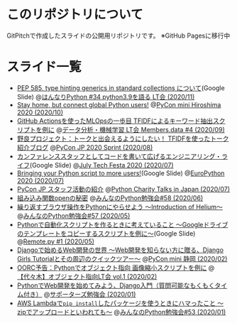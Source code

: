 # このリポジトリについて
GitPitchで作成したスライドの公開用リポジトリです。 ※GitHub Pagesに移行中

# スライド一覧

- [PEP 585, type hinting generics in standard collections について](https://docs.google.com/presentation/d/1KJlSSS-ZDByqqg_HO0_EFGbXCBqR8OMzzWwz8xvGQkU/edit?usp=sharing)(Google Slide) @[はんなりPython #34 python3.9を語る LT会 (2020/11)](https://hannari-python.connpass.com/event/191566/)
- [Stay home, but connect global Python users!](https://ftnext.github.io/2020_slides/pyconhiro_Oct_connect_global/slide.html) @[PyCon mini Hiroshima 2020 (2020/10)](https://hiroshima.pycon.jp/2020/)
- [GitHub Actionsを使ったMLOpsの一歩目 TFIDFによるキーワード抽出スクリプトを例に](https://ftnext.github.io/2020_slides/memdata_Sep_actions_mlops_first/slide.html) @[データ分析・機械学習 LT会 Members.data #4 (2020/09)](https://dataadventure.connpass.com/event/185016/)
- [野良プロジェクト：トークと出会えるようにしたい！ TFIDFを使ったトーク紹介ブログ](https://ftnext.github.io/2020_slides/pyconjp_Aug_sprint_talk_tfidf/slide.html) @[PyCon JP 2020 Sprint (2020/08)](https://pyconjp.connpass.com/event/183507/)
- [カンファレンススタッフとしてコードを書いて広げるエンジニアリング・ライフ](https://docs.google.com/presentation/d/1ATNL1J5OtCW3ay3rs8kynULl0cJ6bKJje654XvI8BuM/edit?usp=sharing)(Google Slide) @[July Tech Festa 2020 (2020/07)](https://techfesta.connpass.com/event/175611/)
- [Bringing your Python script to more users!](https://docs.google.com/presentation/d/1suCR74htBu-8m-JNKsafXMNkV63-LsXlp_PGJXZy9Xw/edit?usp=sharing)(Google Slide) @[EuroPython 2020 (2020/07)](https://ep2020.europython.eu/)
- [PyCon JP スタッフ活動の紹介](https://ftnext.github.io/2020_slides/pycharity_Jul_pyconjp_staff/slide.html) @[Python Charity Talks in Japan (2020/07)](https://pyconjp.connpass.com/event/177586/)
- [組み込み関数openの秘密](https://gitpitch.com/ftnext/2020_slides/master?p=stapy_Jun_builtins_open) @[みんなのPython勉強会#58 (2020/06)](https://startpython.connpass.com/event/175451/)
- [繰り返すブラウザ操作をPythonにやらせよう 〜Introduction of Helium〜](https://gitpitch.com/ftnext/2020_slides/master?p=stapy_May_helium_auto_browser) @[みんなのPython勉強会#57 (2020/05)](https://startpython.connpass.com/event/163366/)
- [Pythonで自動化スクリプトを作るときに考えていること 〜Googleドライブのテンプレートをコピーするスクリプトを例に〜](https://docs.google.com/presentation/d/1YP03-0THNmWLdqIi_hrcgi-k7y_2G7jj5iWXf973Ew4/edit?usp=sharing)(Google Slide) @[Remote.py #1 (2020/05)](https://lapras.connpass.com/event/174515/)
- [Djangoで始めるWeb開発の世界 〜Web開発を知らない方に贈る、Django Girls Tutorialとその周辺のクイックツアー〜](https://gitpitch.com/ftnext/2020_slides/master?p=pycon_shizu_Feb_django_intro) @[PyCon mini 静岡 (2020/02)](https://shizuoka.pycon.jp/)
- [OORC予告：Pythonでオブジェクト指向 画像縮小スクリプトを例に](https://gitpitch.com/ftnext/2020_slides/master?p=rakus_Feb_python_oop) @[【代々木】オブジェクト指向LT会 vol.1 (2020/02)](https://rakus.connpass.com/event/162841/)
- [PythonでWeb開発を始めてみよう、Django入門（質問可能なもくもくタイム付き）](https://gitpitch.com/ftnext/2020_slides/master?p=spzcolab_Jan_django) @[サポーターズ勉強会 (2020/01)](https://supporterzcolab.com/event/1032/)
- [AWS Lambdaで`pip install`したパッケージを使うときにハマったこと 〜zipでアップロードといわれても〜](https://gitpitch.com/ftnext/2020_slides/master?p=stapy_Jan_AWS_lambda) @[みんなのPython勉強会#53 (2020/01)](https://startpython.connpass.com/event/150922/)

